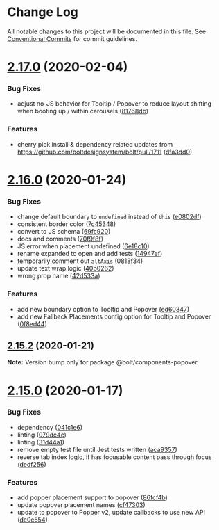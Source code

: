 # Change Log

All notable changes to this project will be documented in this file.
See [Conventional Commits](https://conventionalcommits.org) for commit guidelines.

# [2.17.0](https://github.com/bolt-design-system/bolt/tree/master/packages/components/bolt-popover/compare/v2.16.3...v2.17.0) (2020-02-04)


### Bug Fixes

* adjust no-JS behavior for Tooltip / Popover to reduce layout shifting when booting up / within carousels ([81768db](https://github.com/bolt-design-system/bolt/tree/master/packages/components/bolt-popover/commit/81768dbd75e1bda69cfe0b50622c13bb5af771a9))


### Features

* cherry pick install & dependency related updates from https://github.com/boltdesignsystem/bolt/pull/1711 ([dfa3dd0](https://github.com/bolt-design-system/bolt/tree/master/packages/components/bolt-popover/commit/dfa3dd08d19a109736f64faef851e5516e3941e0))





# [2.16.0](https://github.com/bolt-design-system/bolt/tree/master/packages/components/bolt-popover/compare/v2.15.2...v2.16.0) (2020-01-24)


### Bug Fixes

* change default boundary to `undefined` instead of `this` ([e0802df](https://github.com/bolt-design-system/bolt/tree/master/packages/components/bolt-popover/commit/e0802df42bda48cf129952d06ec37e6c590add1c))
* consistent border color ([7c45348](https://github.com/bolt-design-system/bolt/tree/master/packages/components/bolt-popover/commit/7c4534814f774873d46ef47cc53741a1ef6183fb))
* convert to JS schema ([69fc920](https://github.com/bolt-design-system/bolt/tree/master/packages/components/bolt-popover/commit/69fc9206be3c1dfc02ac6677c25e141f3cd6f623))
* docs and comments ([70f9f8f](https://github.com/bolt-design-system/bolt/tree/master/packages/components/bolt-popover/commit/70f9f8fe0790dc1f0224d3943cc34842481e93f9))
* JS error when placement undefined ([6e18c10](https://github.com/bolt-design-system/bolt/tree/master/packages/components/bolt-popover/commit/6e18c1098a73a25421bb7d9af7fcfaa6c4567e01))
* rename expanded to open and add tests ([14947ef](https://github.com/bolt-design-system/bolt/tree/master/packages/components/bolt-popover/commit/14947ef38111eac352306c8f877b607f52da199e))
* temporarily comment out `altAxis` ([0818f34](https://github.com/bolt-design-system/bolt/tree/master/packages/components/bolt-popover/commit/0818f34c12e8bf2d9d9bb181aa386a480c097144))
* update text wrap logic ([40b0262](https://github.com/bolt-design-system/bolt/tree/master/packages/components/bolt-popover/commit/40b02621ef1865090ba59ba270a7a4b5f5dc605d))
* wrong prop name ([42d533a](https://github.com/bolt-design-system/bolt/tree/master/packages/components/bolt-popover/commit/42d533a661b954841453e883c2ad0f7a05d858d8))


### Features

* add new boundary option to Tooltip and Popover ([ed60347](https://github.com/bolt-design-system/bolt/tree/master/packages/components/bolt-popover/commit/ed60347b9c3204703439da9ec2756e67f5852015))
* add new Fallback Placements config option for Tooltip and Popover ([0f8ed44](https://github.com/bolt-design-system/bolt/tree/master/packages/components/bolt-popover/commit/0f8ed4429464a3c184321f2034f1423f423eacd7))





## [2.15.2](https://github.com/bolt-design-system/bolt/tree/master/packages/components/bolt-popover/compare/v2.15.1...v2.15.2) (2020-01-21)

**Note:** Version bump only for package @bolt/components-popover





# [2.15.0](https://github.com/bolt-design-system/bolt/tree/master/packages/components/bolt-popover/compare/v2.14.3...v2.15.0) (2020-01-17)


### Bug Fixes

* dependency ([041c1e6](https://github.com/bolt-design-system/bolt/tree/master/packages/components/bolt-popover/commit/041c1e6629fdec88d0efb09acedc2649969b2a5c))
* linting ([079dc4c](https://github.com/bolt-design-system/bolt/tree/master/packages/components/bolt-popover/commit/079dc4ce4b98fab7a5d9d20c8924b826b6fa5113))
* linting ([31d44a1](https://github.com/bolt-design-system/bolt/tree/master/packages/components/bolt-popover/commit/31d44a1569b34d3557dcec388b71545cd9b9d131))
* remove empty test file until Jest tests written ([aca9357](https://github.com/bolt-design-system/bolt/tree/master/packages/components/bolt-popover/commit/aca935736e6225d846189afdd46437f8f523262b))
* reverse tab index logic, if has focusable content pass through focus ([dedf256](https://github.com/bolt-design-system/bolt/tree/master/packages/components/bolt-popover/commit/dedf256105a4de22ce2867f33a78bd35a122e09e))


### Features

* add popper placement support to popover ([86fcf4b](https://github.com/bolt-design-system/bolt/tree/master/packages/components/bolt-popover/commit/86fcf4b9caf75403f5289fb9304e07847a551a36))
* update popover placement names ([cf47303](https://github.com/bolt-design-system/bolt/tree/master/packages/components/bolt-popover/commit/cf47303debdb94c3ce31cd6b44b7c331624320ec))
* update to popover to Popper v2, update callbacks to use new API ([de0c554](https://github.com/bolt-design-system/bolt/tree/master/packages/components/bolt-popover/commit/de0c5543ea4ef3daf6d20360859abc3b9d0e4942))
